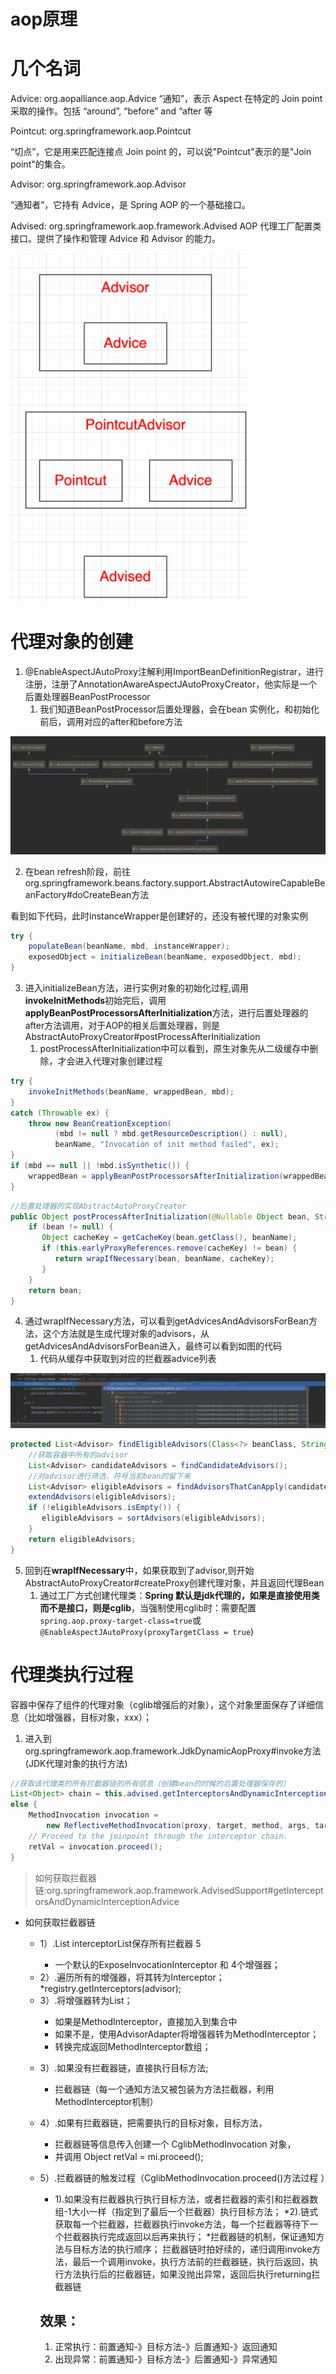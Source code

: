 #

# aop原理

# 几个名词

Advice: org.aopalliance.aop.Advice
“通知”，表示 Aspect 在特定的 Join point 采取的操作。包括 “around”, “before” and “after 等

Pointcut: org.springframework.aop.Pointcut

“切点”，它是用来匹配连接点 Join point 的，可以说"Pointcut"表示的是"Join point"的集合。

Advisor: org.springframework.aop.Advisor

“通知者”，它持有 Advice，是 Spring AOP 的一个基础接口。

Advised: org.springframework.aop.framework.Advised
AOP 代理工厂配置类接口。提供了操作和管理 Advice 和 Advisor 的能力。

![image-20250521141758290](image/3-springaopsource/image-20250521141758290.png)

# 代理对象的创建

1. @EnableAspectJAutoProxy注解利用ImportBeanDefinitionRegistrar，进行注册，注册了AnnotationAwareAspectJAutoProxyCreator，他实际是一个后置处理器BeanPostProcessor
   1. 我们知道BeanPostProcessor后置处理器，会在bean 实例化，和初始化前后，调用对应的after和before方法

![image-20210707165920248](./image/20210707165927.png)

2. 在bean refresh阶段，前往org.springframework.beans.factory.support.AbstractAutowireCapableBeanFactory#doCreateBean方法

看到如下代码，此时instanceWrapper是创建好的，还没有被代理的对象实例

```java
try {
    populateBean(beanName, mbd, instanceWrapper);
    exposedObject = initializeBean(beanName, exposedObject, mbd);
}
```

3. 进入initializeBean方法，进行实例对象的初始化过程,调用<b id="blue">invokeInitMethods</b>初始完后，调用<b id="blue">applyBeanPostProcessorsAfterInitialization</b>方法，进行后置处理器的after方法调用，对于AOP的相关后置处理器，则是AbstractAutoProxyCreator#postProcessAfterInitialization
   1. postProcessAfterInitialization中可以看到，原生对象先从二级缓存中删除，才会进入代理对象创建过程

```java
try {
    invokeInitMethods(beanName, wrappedBean, mbd);
}
catch (Throwable ex) {
    throw new BeanCreationException(
          (mbd != null ? mbd.getResourceDescription() : null),
          beanName, "Invocation of init method failed", ex);
}
if (mbd == null || !mbd.isSynthetic()) {
    wrappedBean = applyBeanPostProcessorsAfterInitialization(wrappedBean, beanName);
}
```

```java
//后置处理器的实现AbstractAutoProxyCreator
public Object postProcessAfterInitialization(@Nullable Object bean, String beanName) {
    if (bean != null) {
       Object cacheKey = getCacheKey(bean.getClass(), beanName);
       if (this.earlyProxyReferences.remove(cacheKey) != bean) {
          return wrapIfNecessary(bean, beanName, cacheKey);
       }
    }
    return bean;
}
```

4. 通过wrapIfNecessary方法，可以看到getAdvicesAndAdvisorsForBean方法，这个方法就是生成代理对象的advisors，从getAdvicesAndAdvisorsForBean进入，最终可以看到如图的代码
   1. 代码从缓存中获取到对应的拦截器advice列表

![image-20250521134142705](image/3-springaopsource/image-20250521134142705.png)

```java
protected List<Advisor> findEligibleAdvisors(Class<?> beanClass, String beanName) {
    //获取容器中所有的advisor
    List<Advisor> candidateAdvisors = findCandidateAdvisors();
    //对advisor进行筛选，符号当前bean的留下来
    List<Advisor> eligibleAdvisors = findAdvisorsThatCanApply(candidateAdvisors, beanClass, beanName);
    extendAdvisors(eligibleAdvisors);
    if (!eligibleAdvisors.isEmpty()) {
       eligibleAdvisors = sortAdvisors(eligibleAdvisors);
    }
    return eligibleAdvisors;
}
```

5. 回到在<b id="blue">wrapIfNecessary</b>中，如果获取到了advisor,则开始AbstractAutoProxyCreator#createProxy创建代理对象，并且返回代理Bean
   1. 通过工厂方式创建代理类：**Spring 默认是jdk代理的，如果是直接使用类而不是接口，则是cglib**，当强制使用cglib时：需要配置`spring.aop.proxy-target-class=true`或`@EnableAspectJAutoProxy(proxyTargetClass = true`)



# 代理类执行过程

容器中保存了组件的代理对象（cglib增强后的对象），这个对象里面保存了详细信息（比如增强器，目标对象，xxx）；
1. 进入到org.springframework.aop.framework.JdkDynamicAopProxy#invoke方法(JDK代理对象的执行方法)

```java
//获取该代理类的所有拦截器链的所有信息（创建bean的时候的后置处理器保存的）
List<Object> chain = this.advised.getInterceptorsAndDynamicInterceptionAdvice(method, targetClass);
else {
    MethodInvocation invocation =
        new ReflectiveMethodInvocation(proxy, target, method, args, targetClass, chain);
    // Proceed to the joinpoint through the interceptor chain.
    retVal = invocation.proceed();
}
```

> 如何获取拦截器链:org.springframework.aop.framework.AdvisedSupport#getInterceptorsAndDynamicInterceptionAdvice




* 如何获取拦截器链
     * 1）.List<Object> interceptorList保存所有拦截器 5
          * 一个默认的ExposeInvocationInterceptor 和 4个增强器；
     * 2）.遍历所有的增强器，将其转为Interceptor；
          *registry.getInterceptors(advisor);
     * 3）.将增强器转为List<MethodInterceptor>；
          * 如果是MethodInterceptor，直接加入到集合中
          * 如果不是，使用AdvisorAdapter将增强器转为MethodInterceptor；
          * 转换完成返回MethodInterceptor数组；
* 3）.如果没有拦截器链，直接执行目标方法;
     * 拦截器链（每一个通知方法又被包装为方法拦截器，利用MethodInterceptor机制）
 * 4）.如果有拦截器链，把需要执行的目标对象，目标方法，
      * 拦截器链等信息传入创建一个 CglibMethodInvocation 对象，
      * 并调用 Object retVal =  mi.proceed();

* 5）.拦截器链的触发过程（CglibMethodInvocation.proceed()方法过程 ）
     * 1).如果没有拦截器执行执行目标方法，或者拦截器的索引和拦截器数组-1大小一样（指定到了最后一个拦截器）执行目标方法；
          *2).链式获取每一个拦截器，拦截器执行invoke方法，每一个拦截器等待下一个拦截器执行完成返回以后再来执行；
          *拦截器链的机制，保证通知方法与目标方法的执行顺序；
          拦截器链时拍好续的，递归调用invoke方法，最后一个调用invoke，执行方法前的拦截器链，执行后返回，执行方法执行后的拦截器链，如果没抛出异常，返回后执行returning拦截器链



## 效果：
1. 正常执行：前置通知-》目标方法-》后置通知-》返回通知
2. 出现异常：前置通知-》目标方法-》后置通知-》异常通知